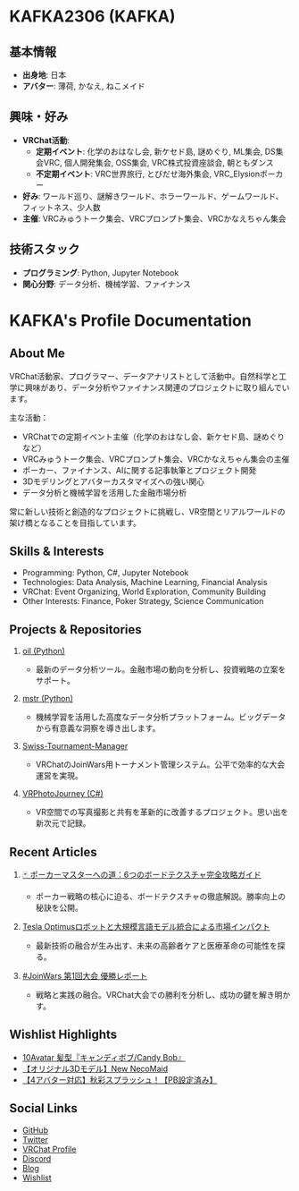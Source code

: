 # KAFKA2306 (KAFKA)

## 基本情報
- **出身地**: 日本
- **アバター**: 薄荷, かなえ, ねこメイド

## 興味・好み
- **VRChat活動**:
  - **定期イベント**: 化学のおはなし会, 新ケセド島, 謎めぐり, ML集会, DS集会VRC, 個人開発集会, OSS集会, VRC株式投資座談会, 朝ともダンス
  - **不定期イベント**: VRC世界旅行, とびだせ海外集会, VRC_Elysionポーカー
- **好み**: ワールド巡り、謎解きワールド、ホラーワールド、ゲームワールド、フィットネス、少人数
- **主催**: VRCみゅうトーク集会、VRCプロンプト集会、VRCかなえちゃん集会

## 技術スタック
- **プログラミング**: Python,  Jupyter Notebook
- **関心分野**: データ分析、機械学習、ファイナンス


# KAFKA's Profile Documentation

## About Me
VRChat活動家、プログラマー、データアナリストとして活動中。自然科学と工学に興味があり、データ分析やファイナンス関連のプロジェクトに取り組んでいます。

主な活動：
- VRChatでの定期イベント主催（化学のおはなし会、新ケセド島、謎めぐりなど）
- VRCみゅうトーク集会、VRCプロンプト集会、VRCかなえちゃん集会の主催
- ポーカー、ファイナンス、AIに関する記事執筆とプロジェクト開発
- 3Dモデリングとアバターカスタマイズへの強い関心
- データ分析と機械学習を活用した金融市場分析

常に新しい技術と創造的なプロジェクトに挑戦し、VR空間とリアルワールドの架け橋となることを目指しています。

## Skills & Interests
- Programming: Python, C#, Jupyter Notebook
- Technologies: Data Analysis, Machine Learning, Financial Analysis
- VRChat: Event Organizing, World Exploration, Community Building
- Other Interests: Finance, Poker Strategy, Science Communication

## Projects & Repositories
1. [oil (Python)](https://github.com/KAFKA2306/oil)
   - 最新のデータ分析ツール。金融市場の動向を分析し、投資戦略の立案をサポート。

2. [mstr (Python)](https://github.com/KAFKA2306/mstr)
   - 機械学習を活用した高度なデータ分析プラットフォーム。ビッグデータから有意義な洞察を導き出します。

3. [Swiss-Tournament-Manager](https://github.com/KAFKA2306/Swiss-Tournament-Manager)
   - VRChatのJoinWars用トーナメント管理システム。公平で効率的な大会運営を実現。

4. [VRPhotoJourney (C#)](https://github.com/KAFKA2306/VRPhotoJourney)
   - VR空間での写真撮影と共有を革新的に改善するプロジェクト。思い出を新次元で記録。

## Recent Articles
1. [🃏 ポーカーマスターへの道：6つのボードテクスチャ完全攻略ガイド](https://note.com/kafkavr/n/nd47e3ded67d8)
   - ポーカー戦略の核心に迫る、ボードテクスチャの徹底解説。勝率向上の秘訣を公開。

2. [Tesla Optimusロボットと大規模言語モデル統合による市場インパクト](https://note.com/kafkavr/n/na22e8f497926)
   - 最新技術の融合が生み出す、未来の高齢者ケアと医療革命の可能性を探る。

3. [#JoinWars 第1回大会 優勝レポート](https://note.com/kafkavr/n/n87f1815317fd)
   - 戦略と実践の融合。VRChat大会での勝利を分析し、成功の鍵を解き明かす。

## Wishlist Highlights
- [10Avatar 髪型『キャンディボブ/Candy Bob』](https://www.ginjake.net/home?id=1150362422437302272)
- [【オリジナル3Dモデル】New NecoMaid](https://www.ginjake.net/home?id=1150362422437302272)
- [【4アバター対応】秋彩スプラッシュ！【PB設定済み】](https://www.ginjake.net/home?id=1150362422437302272)

## Social Links
- [GitHub](https://github.com/KAFKA2306)
- [Twitter](https://x.com/kafka_vr)
- [VRChat Profile](https://vrchat.com/home/user/usr_3e36606d-21c3-4be5-b4b5-4bb5f26eefb0)
- [Discord](https://discordapp.com/users/kafka.kf)
- [Blog](https://note.com/kafkavr/)
- [Wishlist](https://www.ginjake.net/home?id=1150362422437302272)
